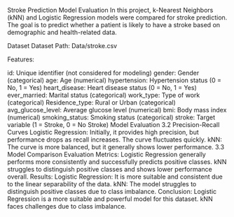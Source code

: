 Stroke Prediction Model Evaluation
In this project, k-Nearest Neighbors (kNN) and Logistic Regression models were compared for stroke prediction. The goal is to predict whether a patient is likely to have a stroke based on demographic and health-related data.

Dataset
Dataset Path: Data/stroke.csv

Features:

id: Unique identifier (not considered for modeling)
gender: Gender (categorical)
age: Age (numerical)
hypertension: Hypertension status (0 = No, 1 = Yes)
heart_disease: Heart disease status (0 = No, 1 = Yes)
ever_married: Marital status (categorical)
work_type: Type of work (categorical)
Residence_type: Rural or Urban (categorical)
avg_glucose_level: Average glucose level (numerical)
bmi: Body mass index (numerical)
smoking_status: Smoking status (categorical)
stroke: Target variable (1 = Stroke, 0 = No Stroke)
Model Evaluation
3.2 Precision-Recall Curves
Logistic Regression: Initially, it provides high precision, but performance drops as recall increases. The curve fluctuates quickly.
kNN: The curve is more balanced, but it generally shows lower performance.
3.3 Model Comparison
Evaluation Metrics:
Logistic Regression generally performs more consistently and successfully predicts positive classes.
kNN struggles to distinguish positive classes and shows lower performance overall.
Results:
Logistic Regression: It is more suitable and consistent due to the linear separability of the data.
kNN: The model struggles to distinguish positive classes due to class imbalance.
Conclusion:
Logistic Regression is a more suitable and powerful model for this dataset. kNN faces challenges due to class imbalance.
